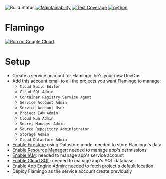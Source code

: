 ![Build Status](https://github.com/flamingo-run/flamingo/workflows/Github%20CI/badge.svg)
[![Maintainability](https://api.codeclimate.com/v1/badges/50d9f44092cbc7ee4308/maintainability)](https://codeclimate.com/github/flamingo-run/flamingo/maintainability)
[![Test Coverage](https://api.codeclimate.com/v1/badges/50d9f44092cbc7ee4308/test_coverage)](https://codeclimate.com/github/flamingo-run/flamingo/test_coverage)
[![python](https://img.shields.io/badge/python-3.8-blue.svg)](https://www.python.org/)

# Flamingo

[![Run on Google Cloud](https://deploy.cloud.run/button.svg)](https://deploy.cloud.run)


# Setup

- Create a service account for Flamingo: he's your new DevOps.
- Add this account email to all the projects you want Flamingo to manage:
   - `Cloud Build Editor`
   - `Cloud SQL Admin`
   - `Container Registry Service Agent`
   - `Service Account Admin`
   - `Service Account User`
   - `Project IAM Admin`
   - `Cloud Run Admin`
   - `Secret Manager Admin`
   - `Source Repository Administrator`
   - `Storage Admin`
   - `Cloud Datastore Admin`
- [Enable Firestore](https://console.cloud.google.com/firestore/data) using Datastore mode: needed to store Flamingo's data
- [Enable Resource Manager](https://console.developers.google.com/apis/library/cloudresourcemanager.googleapis.com): needed to manage app's permissions
- [Enable IAM](https://console.developers.google.com/apis/api/iam.googleapis.com/overview): needed to manage app's service account
- [Enable Cloud SQL](https://console.developers.google.com/apis/api/sqladmin.googleapis.com/overview): needed to manage app's SQL database
- [Enable App Engine Admin](https://console.developers.google.com/apis/api/appengine.googleapis.com/overview): needed to fetch project's default location
- Deploy Flamingo as the service account create previously
